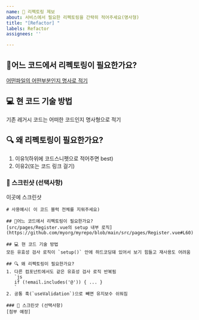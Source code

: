 ```yaml
---
name: 🧪 리펙토링 제보
about: 서비스에서 필요한 리펙토링을 간략히 적어주세요(명사형)
title: "[Refactor] "
labels: Refactor
assignees: ''

---
```

## 📖어느 코드에서 리펙토링이 필요한가요?
[어떤파일의 어떤부분인지 명사로 적기](https://github.com/myorg/myrepo/blob/main/src/index.js#L20)

## 💻 현 코드 기술 방법
기존 레거시 코드는 어떠한 코드인지 명사형으로 적기

## 🔍 왜 리펙토링이 필요한가요?
1. 이유1(하위에 코드스니펫으로 적어주면 best)
2. 이유2(또는 코드 링크 걸기)

### 📸 스크린샷 (선택사항)
이곳에 스크린샷


```
# 사용예시( 이 코드 블럭 전체를 지워주세요)

## 📖어느 코드에서 리펙토링이 필요한가요?
[src/pages/Register.vue의 setup 내부 로직](https://github.com/myorg/myrepo/blob/main/src/pages/Register.vue#L60)

## 💻 현 코드 기술 방법
모든 유효성 검사 로직이 `setup()` 안에 하드코딩돼 있어서 보기 힘들고 재사용도 어려움

## 🔍 왜 리펙토링이 필요한가요?
1. 다른 컴포넌트에서도 같은 유효성 검사 로직 반복됨  
   `js
   if (!email.includes('@')) { ... }
   `
2. 공통 훅(`useValidation`)으로 빼면 유지보수 쉬워짐

### 📸 스크린샷 (선택사항)
[첨부 예정]
```
